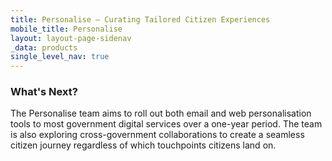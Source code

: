 ```yaml
---
title: Personalise – Curating Tailored Citizen Experiences
mobile_title: Personalise
layout: layout-page-sidenav
_data: products
single_level_nav: true
---
```


### What's Next?

The Personalise team aims to roll out both email and web personalisation tools to most government digital services over a one-year period. The team is also exploring cross-government collaborations to create a seamless citizen journey regardless of which touchpoints citizens land on.
